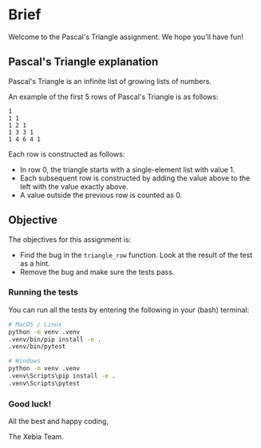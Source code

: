 # Brief

Welcome to the Pascal's Triangle assignment. We hope you'll have fun!

## Pascal's Triangle explanation

Pascal's Triangle is an infinite list of growing lists of numbers.

An example of the first 5 rows of Pascal's Triangle is as follows:

```plaintext
1
1 1
1 2 1
1 3 3 1
1 4 6 4 1
```

Each row is constructed as follows:

- In row 0, the triangle starts with a single-element list with value 1.
- Each subsequent row is constructed by adding the value above to the left with the value exactly above.
- A value outside the previous row is counted as 0.

## Objective

The objectives for this assignment is:

- Find the bug in the `triangle_row` function. Look at the result of the test as a hint.
- Remove the bug and make sure the tests pass.

### Running the tests

You can run all the tests by entering the following in your (bash) terminal:

```sh
# MacOS / Linux
python -m venv .venv
.venv/bin/pip install -e .
.venv/bin/pytest

# Windows
python -m venv .venv
.venv\Scripts\pip install -e .
.venv\Scripts\pytest
```

### Good luck!

All the best and happy coding,

The Xebia Team.
